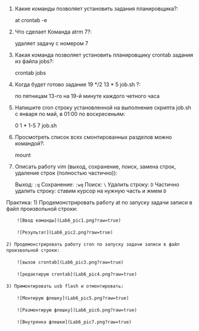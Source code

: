 1) Какие команды позволяет установить задания планировщика?:

	at <time> <date>
	crontab -e <command>
	
2) Что сделает Команда atrm 7?:

	удаляет задачу с номером 7
	
3) Какая команда позволяет установить планировщику crontab задания из файла jobs?:

	crontab jobs
	
4) Когда будет готово задание 19 */2 13 * 5 job.sh ?:
 
	по пятницам 13-го на 19-й минуте каждого четного часа
	
5) Напишите cron строку установленной на выполнение скрипта job.sh с января по май, в 01:00 по воскресеньям: 

	0 1 * 1-5 7 job.sh
	
6) Просмотреть список всех смонтированных разделов можно командой?:

	mount

7) Описать работу vim (выход, сохранение, поиск, замена строк, удаление строк (полностью частично)):

	Выход: `:q`
	Сохранение: `:wq`
	Поиск: `\`
	Удалить строку: `D`
	Частично удалить строку: ставим курсор на нужную часть и жмем `D`
	
	
Практика:
	1) Продемонстрировать работу at по запуску задачи записи в файл произвольной строки:
	
		![Ввод команды](Lab6_pic1.png?raw=true)
		
		![Результат](Lab6_pic2.png?raw=true)
	
	2) Продемонстрировать работу cron по запуску задачи записи в файл произвольной строки:
	
		![вызов crontab](Lab6_pic3.png?raw=true)
		
		![редактирую crontab](Lab6_pic4.png?raw=true)
	
	3) Примонтировать usb flash и отмонтировать:
	
		![Монтирую флешку](Lab6_pic5.png?raw=true)
		
		![Размонтирую флешку](Lab6_pic6.png?raw=true)
		
		![Внутрянка флешки](Lab6_pic7.png?raw=true)
	
